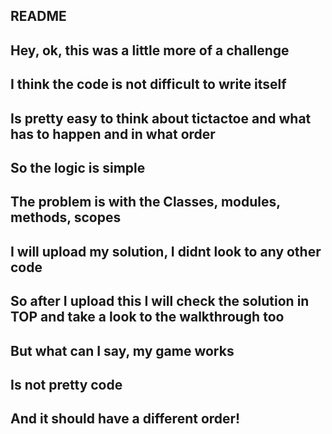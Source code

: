 ## README
## Hey, ok, this was a little more of a challenge
## I think the code is not difficult to write itself
## Is pretty easy to think about tictactoe and what has to happen and in what order
## So the logic is simple
## The problem is with the Classes, modules, methods, scopes
## I will upload my solution, I didnt look to any other code
## So after I upload this I will check the solution in TOP and take a look to the walkthrough too
## But what can I say, my game works
## Is not pretty code
## And it should have a different order!
